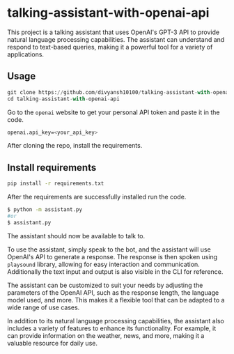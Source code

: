 # talking-assistant-with-openai-api

This project is a talking assistant that uses OpenAI's GPT-3 API to provide natural language processing capabilities. The assistant can understand and respond to text-based queries, making it a powerful tool for a variety of applications.


## Usage

```py
git clone https://github.com/divyansh10100/talking-assistant-with-openai-api.git
cd talking-assistant-with-openai-api
```

Go to the `openai` website to get your personal API token and paste it in the code.
```bash
openai.api_key=<your_api_key>
```
After cloning the repo, install the requirements.
## Install requirements

```bash
pip install -r requirements.txt
```
After the requirements are successfully installed run the code.
```bash
$ python -m assistant.py
#or
$ assistant.py
```
The assistant should now be available to talk to.

To use the assistant, simply speak to the bot, and the assistant will use OpenAI's API to generate a response. The response is then spoken using `playsound` library, allowing for easy interaction and communication. Additionally the text input and output is also visible in the CLI for reference.

The assistant can be customized to suit your needs by adjusting the parameters of the OpenAI API, such as the response length, the language model used, and more. This makes it a flexible tool that can be adapted to a wide range of use cases.

In addition to its natural language processing capabilities, the assistant also includes a variety of features to enhance its functionality. For example, it can provide information on the weather, news, and more, making it a valuable resource for daily use.
